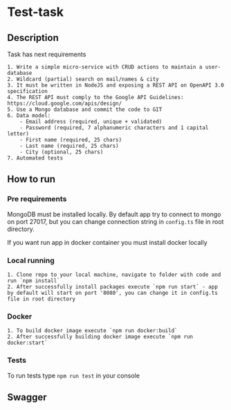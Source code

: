 # Test-task

## Description

Task has next requirements
    
    1. Write a simple micro-service with CRUD actions to maintain a user-database
    2. Wildcard (partial) search on mail/names & city
    3. It must be written in NodeJS and exposing a REST API on OpenAPI 3.0 specification
    4. The REST API must comply to the Google API Guidelines: https://cloud.google.com/apis/design/
    5. Use a Mongo database and commit the code to GIT
    6. Data model:
        - Email address (required, unique + validated)
        - Password (required, 7 alphanumeric characters and 1 capital letter)
        - First name (required, 25 chars)
        - Last name (required, 25 chars)
        - City (optional, 25 chars)
    7. Automated tests

## How to run

### Pre requirements
MongoDB must be installed locally. By default app try to connect to mongo on port 27017,
but you can change connection string in `config.ts` file in root directory.

If you want run app in docker container you must install docker locally

### Local running
    1. Clone repo to your local machine, navigate to folder with code and run `npm install`
    2. After successfully install packages execute `npm run start` - app by default will start on port '8080', you can change it in config.ts file in root directory

### Docker 
    1. To build docker image execute `npm run docker:build`
    2. After successfully building docker image execute `npm run docker:start`

### Tests

To run tests type `npm run test` in your console

## Swagger